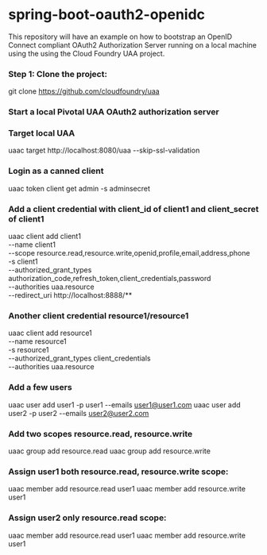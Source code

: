 # spring-boot-oauth2-openidc

This repository will have an example on how to bootstrap an OpenID Connect compliant OAuth2 Authorization Server running on a local machine using the using the Cloud Foundry UAA project. 

### Step 1: Clone the project:

git clone https://github.com/cloudfoundry/uaa






### Start a local Pivotal UAA OAuth2 authorization server



### Target local UAA
uaac target http://localhost:8080/uaa --skip-ssl-validation

### Login as a canned client
uaac token client get admin -s adminsecret

### Add a client credential with client_id of client1 and client_secret of client1
uaac client add client1 \
   --name client1 \
   --scope resource.read,resource.write,openid,profile,email,address,phone \
   -s client1 \
   --authorized_grant_types authorization_code,refresh_token,client_credentials,password \
   --authorities uaa.resource \
   --redirect_uri http://localhost:8888/**


### Another client credential resource1/resource1
uaac client add resource1 \
  --name resource1 \
  -s resource1 \
  --authorized_grant_types client_credentials \
  --authorities uaa.resource


### Add a few users
uaac user add user1 -p user1 --emails user1@user1.com
uaac user add user2 -p user2 --emails user2@user2.com


### Add two scopes resource.read, resource.write
uaac group add resource.read
uaac group add resource.write

### Assign user1 both resource.read, resource.write scope:
uaac member add resource.read user1
uaac member add resource.write user1


### Assign user2 only resource.read scope:
uaac member add resource.read user1
uaac member add resource.write user1
